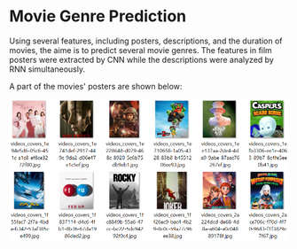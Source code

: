 # Movie Genre Prediction

Using several features, including posters, descriptions, and the duration of movies, the aime is to predict several movie genres. The features in film posters were extracted by CNN while the descriptions were analyzed by RNN simultaneously. 

A part of the movies' posters are shown below:

![My Image](https://github.com/atiyeh2016/Movie-Genre-Prediction/blob/main/Movie%20Genre%20Prediction/Python%20Codes/Posters.png)
